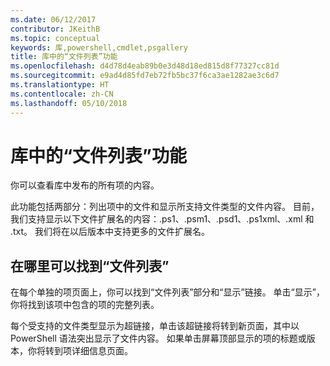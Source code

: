 ```yaml
---
ms.date: 06/12/2017
contributor: JKeithB
ms.topic: conceptual
keywords: 库,powershell,cmdlet,psgallery
title: 库中的“文件列表”功能
ms.openlocfilehash: d4d78d4eab89b0e3d48d18ed815d8f77327cc81d
ms.sourcegitcommit: e9ad4d85fd7eb72fb5bc37f6ca3ae1282ae3c6d7
ms.translationtype: HT
ms.contentlocale: zh-CN
ms.lasthandoff: 05/10/2018
---
```

# <a name="filelist-feature-in-the-gallery"></a>库中的“文件列表”功能

你可以查看库中发布的所有项的内容。

此功能包括两部分：列出项中的文件和显示所支持文件类型的文件内容。 目前，我们支持显示以下文件扩展名的内容：.ps1、.psm1、.psd1、.ps1xml、.xml 和 .txt。 我们将在以后版本中支持更多的文件扩展名。

## <a name="where-to-find-filelist"></a>在哪里可以找到“文件列表”

在每个单独的项页面上，你可以找到“文件列表”部分和“显示”链接。 单击“显示”，你将找到该项中包含的项的完整列表。

每个受支持的文件类型显示为超链接，单击该超链接将转到新页面，其中以 PowerShell 语法突出显示了文件内容。 如果单击屏幕顶部显示的项的标题或版本，你将转到项详细信息页面。